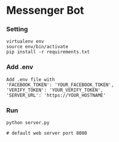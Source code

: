 # Messenger Bot

### Setting
```
virtualenv env
source env/bin/activate
pip install -r requirements.txt
```

### Add .env
```
Add .env file with
'FACEBOOK_TOKEN': 'YOUR_FACEBOOK_TOKEN',
'VERIFY_TOKEN': 'YOUR_VERIFY_TOKEN',
'SERVER_URL': 'https://YOUR_HOSTNAME'

```

### Run
```
python server.py

# default web server port 8080
```


